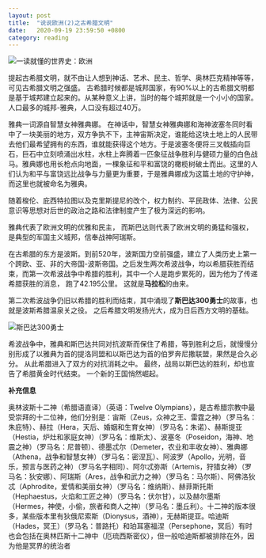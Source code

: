 ```yaml
---
layout: post
title:  "说说欧洲(2)之古希腊文明"
date:   2020-09-19 23:59:50 +0800
category: reading
---
```


![一读就懂的世界史：欧洲](https://img1.doubanio.com/view/subject/l/public/s32306169.jpg)

提起古希腊文明，就不由让人想到神话、艺术、民主、哲学、奥林匹克精神等等，可见古希腊文明之强盛。 古希腊时候都是城邦国家，有90%以上的古希腊文明都是基于城邦建立起来的。从某种意义上讲，当时的每个城邦就是一个小小的国家。 人口最多的城邦-雅典，人口没有超过40万。

雅典一词源自智慧女神雅典娜。 在神话中，智慧女神雅典娜和海神波塞冬同时看中了一块美丽的地方，双方争执不下，主神宙斯决定，谁能给这块土地上的人民带去他们最希望拥有的东西，谁就能获得这个地方。于是波塞冬便将三叉戟插向巨石，巨石中立刻喷涌出水柱，水柱上奔腾着一匹象征战争胜利与健硕力量的白色战马。雅典娜也用长枪点向地面，一棵象征和平和富饶的橄榄树破土而出。这里的人们认为和平与富饶远比战争与力量更为重要，于是雅典娜成为这篇土地的守护神，而这里也就被命名为雅典。

随着梭伦、庇西特拉图以及克里斯提尼的改个，权力制约、平民政体、法律、公民意识等思想对后世的政治之路和法律制度产生了极为深远的影响。 

雅典代表了欧洲文明的优雅和民主， 而斯巴达则代表了欧洲文明的勇猛和强权，是典型的军国主义城邦，信奉战神阿瑞斯。

在古希腊的东方是波斯。到前520年，波斯国力空前强盛，建立了人类历史上第一个跨欧、亚、非的大帝国-波斯帝国。之后发生两次希波战争，均以希腊获胜而结束，而第一次希波战争中希腊的胜利，其中一个人是跑步累死的，因为他为了传递希腊获胜的消息， 跑了42.195公里。 这就是**马拉松**的由来。

第二次希波战争仍旧以希腊的胜利而结束，其中涌现了**斯巴达300勇士**的故事，也就是波斯希腊温泉关之役。 之后希腊文明发扬光大，成为日后西方文明的基础。 

![斯巴达300勇士](https://timgsa.baidu.com/timg?image&quality=80&size=b9999_10000&sec=1600543542135&di=dfd3d1c93652acfb7ab5e0eef6aefa2e&imgtype=0&src=http%3A%2F%2Fp0.ifengimg.com%2Fpmop%2F2017%2F0721%2F355AB228052BB6CB3D57BB0ECC3117BE802753E9_size118_w1024_h768.jpeg)

希波战争中，雅典和斯巴达共同对抗波斯而保住了希腊，等到胜利之后，就慢慢分别形成了以雅典为首的提洛同盟和以斯巴达为首的伯罗奔尼撒联盟，果然是合久必分。 从此希腊进入了双方的对抗消耗之中。 最终，战局以斯巴达的胜利，却也宣告了希腊黄金时代结束。 一个新的王国悄然崛起。 

**补充信息**

奥林波斯十二神（希腊语直译）（英语：Twelve Olympians），是古希腊宗教中最受崇拜的十二位神，他们分别是：宙斯（Zeus，众神之王、雷霆之神）（罗马名：朱庇特）、赫拉（Hera，天后、婚姻和生育女神）（罗马名：朱诺）、赫斯提亚（Hestia，炉灶和家庭女神）（罗马名：维斯太）、波塞冬（Poseidon，海神、地震之神）（罗马名：尼普顿）、德墨忒尔（Demeter，农业和丰收女神）、雅典娜（Athena，战争和智慧女神）（罗马名：密涅瓦）、阿波罗（Apollo，光明，音乐，预言与医药之神）（罗马名字相同）、阿尔忒弥斯（Artemis，狩猎女神）（罗马名：狄安娜）、阿瑞斯（Ares，战争和武力之神）（罗马名：马尔斯）、阿佛洛狄忒（Aphrodite，爱情和美丽女神）（罗马名：维纳斯）、赫菲斯托斯（Hephaestus，火焰和工匠之神）（罗马名：伏尔甘），以及赫尔墨斯（Hermes，神使，小偷，旅者和商人之神）（罗马名：墨丘利）。十二神的版本很多，某些版本里有狄俄尼索斯（Dionysus，酒神），无赫斯提亚。哈迪斯（Hades，冥王）（罗马名：普路托）和珀耳塞福涅（Persephone，冥后）有时也会包括在奥林匹斯十二神中（厄琉西斯密仪），但一般哈迪斯都被排除在外，因为他是冥界的统治者
